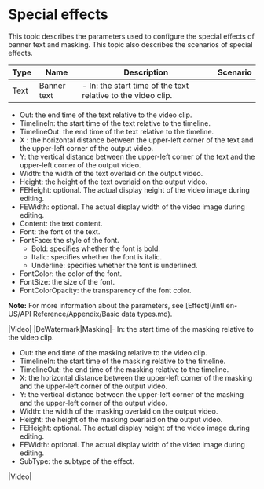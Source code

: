 # Special effects

This topic describes the parameters used to configure the special effects of banner text and masking. This topic also describes the scenarios of special effects.

|Type|Name|Description|Scenario|
|----|----|-----------|--------|
|Text|Banner text|-   In: the start time of the text relative to the video clip.
-   Out: the end time of the text relative to the video clip.
-   TimelineIn: the start time of the text relative to the timeline.
-   TimelineOut: the end time of the text relative to the timeline.
-   X : the horizontal distance between the upper-left corner of the text and the upper-left corner of the output video.
-   Y: the vertical distance between the upper-left corner of the text and the upper-left corner of the output video.
-   Width: the width of the text overlaid on the output video.
-   Height: the height of the text overlaid on the output video.
-   FEHeight: optional. The actual display height of the video image during editing.
-   FEWidth: optional. The actual display width of the video image during editing.
-   Content: the text content.
-   Font: the font of the text.
-   FontFace: the style of the font.
    -   Bold: specifies whether the font is bold.
    -   Italic: specifies whether the font is italic.
    -   Underline: specifies whether the font is underlined.
-   FontColor: the color of the font.
-   FontSize: the size of the font.
-   FontColorOpacity: the transparency of the font color.

**Note:** For more information about the parameters, see [Effect](/intl.en-US/API Reference/Appendix/Basic data types.md).

|Video|
|DeWatermark|Masking|-   In: the start time of the masking relative to the video clip.
-   Out: the end time of the masking relative to the video clip.
-   TimelineIn: the start time of the masking relative to the timeline.
-   TimelineOut: the end time of the masking relative to the timeline.
-   X: the horizontal distance between the upper-left corner of the masking and the upper-left corner of the output video.
-   Y: the vertical distance between the upper-left corner of the masking and the upper-left corner of the output video.
-   Width: the width of the masking overlaid on the output video.
-   Height: the height of the masking overlaid on the output video.
-   FEHeight: optional. The actual display height of the video image during editing.
-   FEWidth: optional. The actual display width of the video image during editing.
-   SubType: the subtype of the effect.

|Video|

